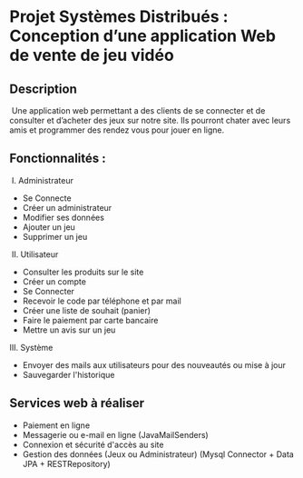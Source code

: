 # Projet Systèmes Distribués : Conception d’une application Web de vente de jeu vidéo

## Description

​ Une application web permettant a des clients de se connecter et de consulter et d’acheter des jeux sur notre site. Ils
pourront chater avec leurs amis et programmer des rendez vous pour jouer en ligne.

## Fonctionnalités :

​ I. Administrateur

* Se Connecte
* Créer un administrateur
* Modifier ses données
* Ajouter un jeu
* Supprimer un jeu

​ II. Utilisateur

* Consulter les produits sur le site
* Créer un compte
* Se Connecter
* Recevoir le code par téléphone et par mail
* Créer une liste de souhait (panier)
* Faire le paiement par carte bancaire
* Mettre un avis sur un jeu 

III. Système

* Envoyer des mails aux utilisateurs pour des nouveautés ou mise à jour
* Sauvegarder l'historique


## Services web à réaliser

* Paiement en ligne
* Messagerie ou e-mail en ligne (JavaMailSenders)
* Connexion et sécurité d'accès au site
* Gestion des données (Jeux ou Administrateur) (Mysql Connector + Data JPA + RESTRepository)

